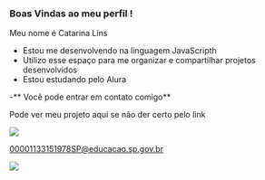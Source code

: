 ### Boas Vindas ao meu perfil !

Meu nome é Catarina Lins 

- Estou me desenvolvendo na linguagem JavaScripth
- Utilizo esse espaço para me organizar e compartilhar projetos desenvolvidos
- Estou estudando pelo Alura

-** Você pode entrar em contato comigo**

Pode ver meu projeto aqui se não der certo pelo link

![](https://editor.p5js.org/Tatuverde/sketches/kvwXbS6nA)

  00001133151978SP@educacao.sp.gov.br

![](https://media1.tenor.com/m/HqBpuMi8NxwAAAAC/batendo-palma-ursos-sem-curso.gif)
  





